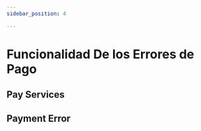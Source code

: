 ```yaml
---
sidebar_position: 4

---
```


# Funcionalidad De los Errores de Pago

## Pay Services

## Payment Error

